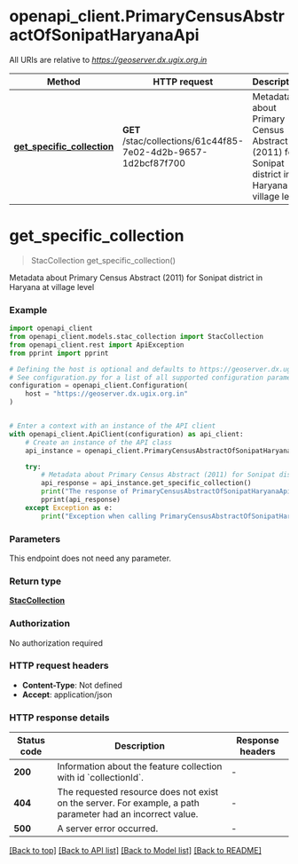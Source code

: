 # openapi_client.PrimaryCensusAbstractOfSonipatHaryanaApi

All URIs are relative to *https://geoserver.dx.ugix.org.in*

Method | HTTP request | Description
------------- | ------------- | -------------
[**get_specific_collection**](PrimaryCensusAbstractOfSonipatHaryanaApi.md#get_specific_collection) | **GET** /stac/collections/61c44f85-7e02-4d2b-9657-1d2bcf87f700 | Metadata about Primary Census Abstract (2011) for Sonipat district in Haryana at village level


# **get_specific_collection**
> StacCollection get_specific_collection()

Metadata about Primary Census Abstract (2011) for Sonipat district in Haryana at village level

### Example


```python
import openapi_client
from openapi_client.models.stac_collection import StacCollection
from openapi_client.rest import ApiException
from pprint import pprint

# Defining the host is optional and defaults to https://geoserver.dx.ugix.org.in
# See configuration.py for a list of all supported configuration parameters.
configuration = openapi_client.Configuration(
    host = "https://geoserver.dx.ugix.org.in"
)


# Enter a context with an instance of the API client
with openapi_client.ApiClient(configuration) as api_client:
    # Create an instance of the API class
    api_instance = openapi_client.PrimaryCensusAbstractOfSonipatHaryanaApi(api_client)

    try:
        # Metadata about Primary Census Abstract (2011) for Sonipat district in Haryana at village level
        api_response = api_instance.get_specific_collection()
        print("The response of PrimaryCensusAbstractOfSonipatHaryanaApi->get_specific_collection:\n")
        pprint(api_response)
    except Exception as e:
        print("Exception when calling PrimaryCensusAbstractOfSonipatHaryanaApi->get_specific_collection: %s\n" % e)
```



### Parameters

This endpoint does not need any parameter.

### Return type

[**StacCollection**](StacCollection.md)

### Authorization

No authorization required

### HTTP request headers

 - **Content-Type**: Not defined
 - **Accept**: application/json

### HTTP response details

| Status code | Description | Response headers |
|-------------|-------------|------------------|
**200** | Information about the feature collection with id &#x60;collectionId&#x60;. |  -  |
**404** | The requested resource does not exist on the server. For example, a path parameter had an incorrect value. |  -  |
**500** | A server error occurred. |  -  |

[[Back to top]](#) [[Back to API list]](../README.md#documentation-for-api-endpoints) [[Back to Model list]](../README.md#documentation-for-models) [[Back to README]](../README.md)

